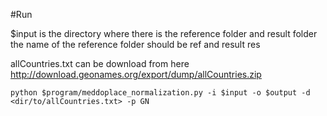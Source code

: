#Run

$input is the directory where there is the reference folder and result folder
the name of the reference folder should be ref and result res

allCountries.txt can be download from here http://download.geonames.org/export/dump/allCountries.zip

```
python $program/meddoplace_normalization.py -i $input -o $output -d <dir/to/allCountries.txt> -p GN
```
